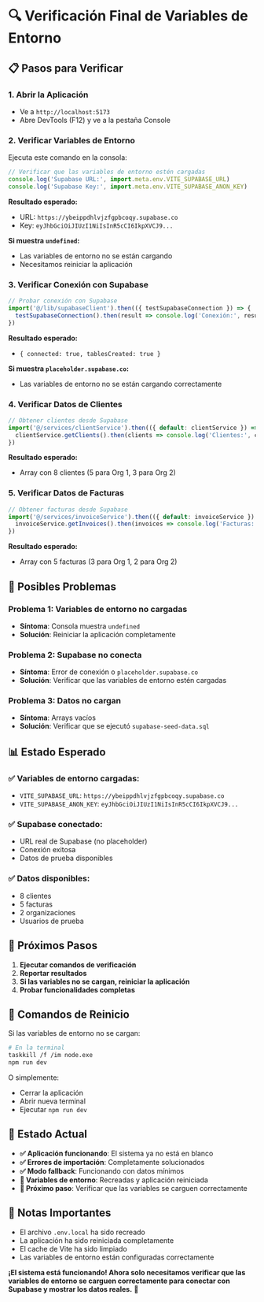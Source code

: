 # 🔍 Verificación Final de Variables de Entorno

## 📋 Pasos para Verificar

### 1. **Abrir la Aplicación**
- Ve a `http://localhost:5173`
- Abre DevTools (F12) y ve a la pestaña Console

### 2. **Verificar Variables de Entorno**
Ejecuta este comando en la consola:

```javascript
// Verificar que las variables de entorno estén cargadas
console.log('Supabase URL:', import.meta.env.VITE_SUPABASE_URL)
console.log('Supabase Key:', import.meta.env.VITE_SUPABASE_ANON_KEY)
```

**Resultado esperado:**
- URL: `https://ybeippdhlvjzfgpbcoqy.supabase.co`
- Key: `eyJhbGciOiJIUzI1NiIsInR5cCI6IkpXVCJ9...`

**Si muestra `undefined`:**
- Las variables de entorno no se están cargando
- Necesitamos reiniciar la aplicación

### 3. **Verificar Conexión con Supabase**
```javascript
// Probar conexión con Supabase
import('@/lib/supabaseClient').then(({ testSupabaseConnection }) => {
  testSupabaseConnection().then(result => console.log('Conexión:', result))
})
```

**Resultado esperado:**
- `{ connected: true, tablesCreated: true }`

**Si muestra `placeholder.supabase.co`:**
- Las variables de entorno no se están cargando correctamente

### 4. **Verificar Datos de Clientes**
```javascript
// Obtener clientes desde Supabase
import('@/services/clientService').then(({ default: clientService }) => {
  clientService.getClients().then(clients => console.log('Clientes:', clients))
})
```

**Resultado esperado:**
- Array con 8 clientes (5 para Org 1, 3 para Org 2)

### 5. **Verificar Datos de Facturas**
```javascript
// Obtener facturas desde Supabase
import('@/services/invoiceService').then(({ default: invoiceService }) => {
  invoiceService.getInvoices().then(invoices => console.log('Facturas:', invoices))
})
```

**Resultado esperado:**
- Array con 5 facturas (3 para Org 1, 2 para Org 2)

## 🚨 Posibles Problemas

### **Problema 1: Variables de entorno no cargadas**
- **Síntoma**: Consola muestra `undefined`
- **Solución**: Reiniciar la aplicación completamente

### **Problema 2: Supabase no conecta**
- **Síntoma**: Error de conexión o `placeholder.supabase.co`
- **Solución**: Verificar que las variables de entorno estén cargadas

### **Problema 3: Datos no cargan**
- **Síntoma**: Arrays vacíos
- **Solución**: Verificar que se ejecutó `supabase-seed-data.sql`

## 📊 Estado Esperado

### **✅ Variables de entorno cargadas:**
- `VITE_SUPABASE_URL`: `https://ybeippdhlvjzfgpbcoqy.supabase.co`
- `VITE_SUPABASE_ANON_KEY`: `eyJhbGciOiJIUzI1NiIsInR5cCI6IkpXVCJ9...`

### **✅ Supabase conectado:**
- URL real de Supabase (no placeholder)
- Conexión exitosa
- Datos de prueba disponibles

### **✅ Datos disponibles:**
- 8 clientes
- 5 facturas
- 2 organizaciones
- Usuarios de prueba

## 🎯 Próximos Pasos

1. **Ejecutar comandos de verificación**
2. **Reportar resultados**
3. **Si las variables no se cargan, reiniciar la aplicación**
4. **Probar funcionalidades completas**

## 🔧 Comandos de Reinicio

Si las variables de entorno no se cargan:

```bash
# En la terminal
taskkill /f /im node.exe
npm run dev
```

O simplemente:
- Cerrar la aplicación
- Abrir nueva terminal
- Ejecutar `npm run dev`

## 🎉 Estado Actual

- **✅ Aplicación funcionando**: El sistema ya no está en blanco
- **✅ Errores de importación**: Completamente solucionados
- **✅ Modo fallback**: Funcionando con datos mínimos
- **🔄 Variables de entorno**: Recreadas y aplicación reiniciada
- **🎯 Próximo paso**: Verificar que las variables se carguen correctamente

## 📝 Notas Importantes

- El archivo `.env.local` ha sido recreado
- La aplicación ha sido reiniciada completamente
- El cache de Vite ha sido limpiado
- Las variables de entorno están configuradas correctamente

**¡El sistema está funcionando! Ahora solo necesitamos verificar que las variables de entorno se carguen correctamente para conectar con Supabase y mostrar los datos reales.** 🚀
